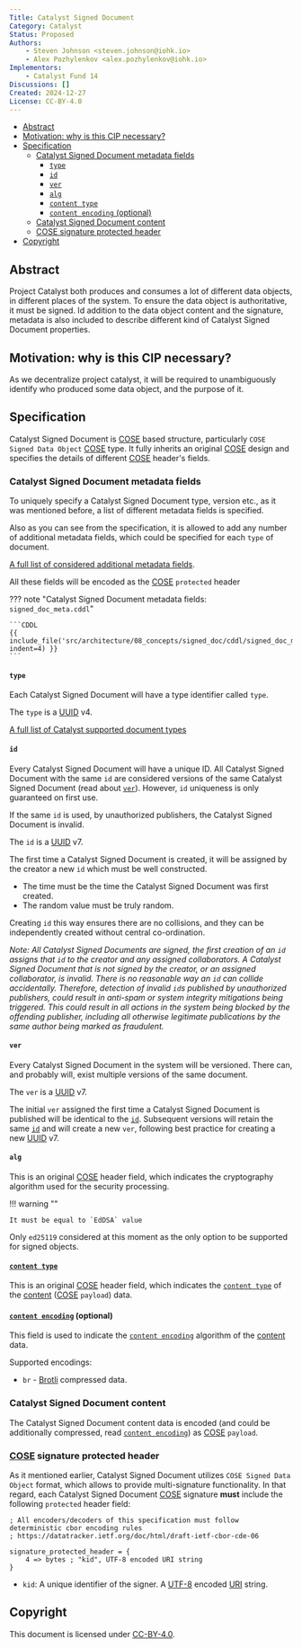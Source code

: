 ```yaml
---
Title: Catalyst Signed Document
Category: Catalyst
Status: Proposed
Authors:
    - Steven Johnson <steven.johnson@iohk.io>
    - Alex Pozhylenkov <alex.pozhylenkov@iohk.io>
Implementors:
    - Catalyst Fund 14
Discussions: []
Created: 2024-12-27
License: CC-BY-4.0
---
```


* [Abstract](#abstract)
* [Motivation: why is this CIP necessary?](#motivation-why-is-this-cip-necessary)
* [Specification](#specification)
  * [Catalyst Signed Document metadata fields](#catalyst-signed-document-metadata-fields)
    * [`type`](#type)
    * [`id`](#id)
    * [`ver`](#ver)
    * [`alg`](#alg)
    * [`content type`](#content-type)
    * [`content encoding` (optional)](#content-encoding-optional)
  * [Catalyst Signed Document content](#catalyst-signed-document-content)
  * [COSE signature protected header](#cose-signature-protected-header)
* [Copyright](#copyright)

## Abstract

Project Catalyst both produces and consumes a lot of different data objects,
in different places of the system.
To ensure the data object is authoritative, it must be signed.
Id addition to the data object content and the signature, metadata is also included
to describe different kind of Catalyst Signed Document properties.

## Motivation: why is this CIP necessary?

As we decentralize project catalyst, it will be required to unambiguously identify who produced some
data object, and the purpose of it.

## Specification

Catalyst Signed Document is [COSE] based structure, particularly `COSE Signed Data Object` [COSE] type.
It fully inherits an original [COSE] design and specifies the details of different [COSE] header's fields.

### Catalyst Signed Document metadata fields

To uniquely specify a Catalyst Signed Document type, version etc., as it was mentioned before,
a list of different metadata fields is specified.

Also as you can see from the specification,
it is allowed to add any number of additional metadata fields, which could be specified for each `type` of document.

[A full list of considered additional metadata fields](./meta.md).

All these fields will be encoded as the [COSE] `protected` header

<!-- markdownlint-disable max-one-sentence-per-line code-block-style -->
??? note "Catalyst Signed Document metadata fields: `signed_doc_meta.cddl`"

    ```CDDL
    {{ include_file('src/architecture/08_concepts/signed_doc/cddl/signed_doc_meta.cddl', indent=4) }}
    ```
<!-- markdownlint-enable max-one-sentence-per-line code-block-style -->

#### `type`

Each Catalyst Signed Document will have a type identifier called `type`.

The `type` is a [UUID] v4.

[A full list of Catalyst supported document types](./types.md)

#### `id`

Every Catalyst Signed Document will have a unique ID.
All Catalyst Signed Document with the same `id` are considered versions of the same Catalyst Signed Document
(read about [`ver`](#ver)).
However, `id` uniqueness is only guaranteed on first use.

If the same `id` is used, by unauthorized publishers, the Catalyst Signed Document is invalid.

The `id` is a [UUID] v7.

The first time a Catalyst Signed Document is created, it will be assigned by the creator a new `id` which must
be well constructed.

* The time must be the time the Catalyst Signed Document was first created.
* The random value must be truly random.

Creating `id` this way ensures there are no collisions, and they can be independently created without central co-ordination.

*Note: All Catalyst Signed Documents are signed,
the first creation of an `id` assigns that `id` to the creator and any assigned collaborators.
A Catalyst Signed Document that is not signed by the creator, or an assigned collaborator, is invalid.
There is no reasonable way an `id` can collide accidentally.
Therefore, detection of invalid `id`s published by unauthorized publishers, could result in anti-spam
or system integrity mitigations being triggered.
This could result in all actions in the system being blocked by the offending publisher,
including all otherwise legitimate publications by the same author being marked as fraudulent.*

#### `ver`

Every Catalyst Signed Document in the system will be versioned.
There can, and probably will, exist multiple versions of the same document.

The `ver` is a [UUID] v7.

The initial `ver` assigned the first time a Catalyst Signed Document is published will be identical to the [`id`](#id).
Subsequent versions will retain the same [`id`](#id) and will create a new `ver`,
following best practice for creating a new [UUID] v7.

#### `alg`

This is an original [COSE] header field,
which indicates the cryptography algorithm used for the security processing.

<!-- markdownlint-disable max-one-sentence-per-line -->
!!! warning ""

    It must be equal to `EdDSA` value
<!-- markdownlint-enable max-one-sentence-per-line -->

Only `ed25119` considered at this moment as the only option to be supported for signed objects.

#### [`content type`](https://developer.mozilla.org/en-US/docs/Web/HTTP/Headers/Content-Type)

This is an original [COSE] header field,
which indicates the [`content type`](https://developer.mozilla.org/en-US/docs/Web/HTTP/Headers/Content-Type)
of the [content](#catalyst-signed-document-content) ([COSE] `payload`) data.

#### [`content encoding`](https://developer.mozilla.org/en-US/docs/Web/HTTP/Headers/Content-Encoding) (optional)

This field is used to indicate the [`content encoding`](https://developer.mozilla.org/en-US/docs/Web/HTTP/Headers/Content-Encoding)
algorithm of the [content](#catalyst-signed-document-content) data.

Supported encodings:

* `br` - [Brotli] compressed data.

### Catalyst Signed Document content

The Catalyst Signed Document content data is encoded (and could be additionally compressed,
read [`content encoding`](#content-encoding-optional)) as [COSE] `payload`.

### [COSE] signature protected header

As it mentioned earlier, Catalyst Signed Document utilizes `COSE Signed Data Object` format,
which allows to provide multi-signature functionality.
In that regard,
each Catalyst Signed Document [COSE] signature **must** include the following `protected` header field:

<!-- markdownlint-disable code-block-style -->
```CDDL
; All encoders/decoders of this specification must follow deterministic cbor encoding rules
; https://datatracker.ietf.org/doc/html/draft-ietf-cbor-cde-06

signature_protected_header = {
    4 => bytes ; "kid", UTF-8 encoded URI string
}
```
<!-- markdownlint-enable code-block-style -->

* `kid`: A unique identifier of the signer.
  A [UTF-8] encoded [URI] string.

## Copyright

This document is licensed under [CC-BY-4.0](https://creativecommons.org/licenses/by/4.0/legalcode).

[Brotli]: https://datatracker.ietf.org/doc/html/rfc7932
[UTF-8]: https://datatracker.ietf.org/doc/html/rfc3629
[URI]: https://datatracker.ietf.org/doc/html/rfc3986
[COSE]: https://datatracker.ietf.org/doc/html/rfc9052
[UUID]: https://www.rfc-editor.org/rfc/rfc9562.html
